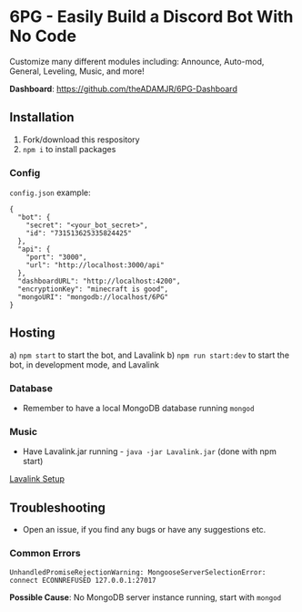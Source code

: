 # 6PG - Easily Build a Discord Bot With No Code
Customize many different modules including:
Announce, Auto-mod, General, Leveling, Music, and more!

**Dashboard**: https://github.com/theADAMJR/6PG-Dashboard

## Installation
1) Fork/download this respository
2) `npm i` to install packages

### Config
`config.json` example:
```
{
  "bot": {
    "secret": "<your_bot_secret>",
    "id": "731513625335824425"
  },
  "api": {
    "port": "3000",
    "url": "http://localhost:3000/api"
  },
  "dashboardURL": "http://localhost:4200",
  "encryptionKey": "minecraft is good",
  "mongoURI": "mongodb://localhost/6PG"
}
```

## Hosting
a) `npm start` to start the bot, and Lavalink
b) `npm run start:dev` to start the bot, in development mode, and Lavalink

### Database
- Remember to have a local MongoDB database running `mongod`

### Music
- Have Lavalink.jar running - `java -jar Lavalink.jar` (done with npm start)

[Lavalink Setup](https://github.com/Frederikam/Lavalink#server-configuration)

## Troubleshooting
- Open an issue, if you find any bugs or have any suggestions etc.

### Common Errors
`UnhandledPromiseRejectionWarning: MongooseServerSelectionError: connect ECONNREFUSED 127.0.0.1:27017`

**Possible Cause**: No MongoDB server instance running, start with `mongod`
